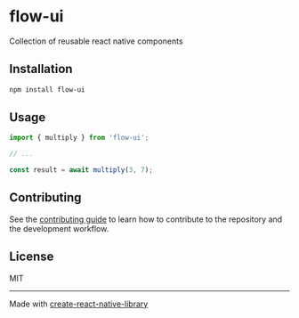 # flow-ui

Collection of reusable react native components

## Installation

```sh
npm install flow-ui
```

## Usage

```js
import { multiply } from 'flow-ui';

// ...

const result = await multiply(3, 7);
```

## Contributing

See the [contributing guide](CONTRIBUTING.md) to learn how to contribute to the repository and the development workflow.

## License

MIT

---

Made with [create-react-native-library](https://github.com/callstack/react-native-builder-bob)
